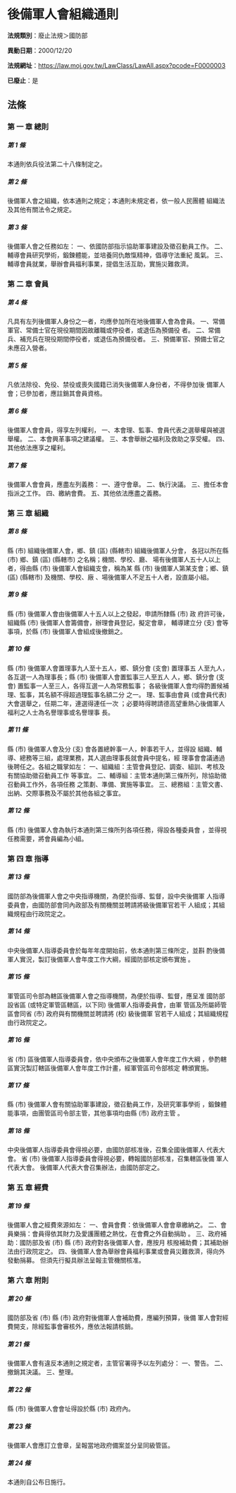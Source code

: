 # 後備軍人會組織通則

**法規類別**：廢止法規＞國防部

**異動日期**：2000/12/20  

**法規網址**：https://law.moj.gov.tw/LawClass/LawAll.aspx?pcode=F0000003

**已廢止**：是



## 法條
### 第 一 章 總則

##### 第 1 條
本通則依兵役法第二十八條制定之。

##### 第 2 條
後備軍人會之組織，依本通則之規定；本通則未規定者，依一般人民團體
組織法及其他有關法令之規定。

##### 第 3 條
後備軍人會之任務如左：
一、依國防部指示協助軍事建設及徵召動員工作。
二、輔導會員研究學術，鍛鍊體能，並培養同仇敵愾精神，倡導守法重紀
    風氣。
三、輔導會員就業，舉辦會員福利事業，提倡生活互助，實施災難救濟。


### 第 二 章 會員

##### 第 4 條
凡具有左列後備軍人身份之一者，均應參加所在地後備軍人會為會員。
一、常備軍官、常備士官在現役期間因故離職或停役者，或退伍為預備役
    者。
二、常備兵、補充兵在現役期間停役者，或退伍為預備役者。
三、預備軍官、預備士官之未應召入營者。


##### 第 5 條
凡依法除役、免役、禁役或喪失國籍已消失後備軍人身份者，不得參加後
備軍人會；已參加者，應註銷其會員資格。

##### 第 6 條
後備軍人會會員，得享左列權利，
一、本會理、監事、會員代表之選舉權與被選舉權。
二、本會興革事項之建議權。
三、本會舉辦之福利及救助之享受權。
四、其他依法應享之權利。


##### 第 7 條
後備軍人會會員，應盡左列義務：
一、遵守會章。
二、執行決議。
三、擔任本會指派之工作。
四、繳納會費。
五、其他依法應盡之義務。


### 第 三 章 組織

##### 第 8 條
縣 (市) 組織後備軍人會，鄉、鎮 (區)  (縣轄市) 組織後備軍人分會，
各冠以所在縣 (市) 鄉、鎮 (區)  (縣轄市) 之名稱；機關、學校、廳、
場有後備軍人五十人以上者，得由縣 (市) 後備軍人會組織支會，稱為某
縣 (市) 後備軍人第某支會；鄉、鎮 (區)  (縣轄市) 及機關、學校、廠
、場後備軍人不足五十人者，設直屬小組。

##### 第 9 條
縣 (市) 後備軍人會由後備軍人十五人以上之發起，申請所隸縣 (市) 政
府許可後，組織縣 (市) 後備軍人會籌備會，辦理會員登記，擬定會章，
輔導建立分 (支) 會等事項，於縣 (市) 後備軍人會組成後撤銷之。

##### 第 10 條
縣 (市) 後備軍人會置理事九人至十五人，鄉、鎮分會 (支會) 置理事五
人至九人，各互選一人為理事長；縣 (市) 後備軍人會置監事三人至五人
人，鄉、鎮分會 (支會) 置監事一人至三人，各得互選一人為常務監事；
各級後備軍人會均得酌置候補理、監事，其名額不得超過理監事名額二分
之一。
理、監事由會員 (或會員代表) 大會選舉之，任期二年，連選得連任一次
；必要時得聘請德高望重熱心後備軍人福利之人士為名譽理事或名譽理事
長。

##### 第 11 條
縣 (市) 後備軍人會及分 (支) 會各置總幹事一人，幹事若干人，並得設
組織、輔導、總務等三組，處理業務，其人選由理事長就會員中提名，經
理事會會議通過後聘任之。各組之職掌如左：
一、組織組：主管會員登記、調查、組訓、考核及有關協助徵召動員工作
    等事宜。
二、輔導組：主管本通則第三條所列，除協助徵召動員工作外，各項任務
    之策劃、準備、實施等事宜。
三、總務組：主管文書、出納、交際事務及不屬於其他各組之事宜。


##### 第 12 條
縣 (市) 後備軍人會為執行本通則第三條所列各項任務，得設各種委員會
，並得視任務需要，將會員編為小組。

### 第 四 章 指導

##### 第 13 條
國防部為後備軍人會之中央指導機關，為便於指導、監督，設中央後備軍
人指導委員會，由國防部會同內政部及有關機關並聘請將級後備軍官若干
人組成；其組織規程由行政院定之。

##### 第 14 條
中央後備軍人指導委員會於每年年度開始前，依本通則第三條所定，並斟
酌後備軍人實況，製訂後備軍人會年度工作大綱，經國防部核定頒布實施
。

##### 第 15 條
軍管區司令部為轄區後備軍人會之指導機關，為便於指導、監督，應呈准
國防部設省區 (或特定軍管區轄區，以下同) 後備軍人指導委員會，由軍
管區及所屬師管區會同省 (市) 政府與有關機關並聘請將 (校) 級後備軍
官若干人組成；其組織規程由行政院定之。

##### 第 16 條
省 (市) 區後備軍人指導委員會，依中央頒布之後備軍人會年度工作大綱
，參酌轄區實況製訂轄區後備軍人會年度工作計畫，經軍管區司令部核定
轉頒實施。

##### 第 17 條
縣 (市) 後備軍人會有關協助軍事建設，徵召動員工作，及研究軍事學術
，鍛鍊體能事項，由團管區司令部主管，其他事項均由縣 (市) 政府主管
。

##### 第 18 條
中央後備軍人指導委員會得視必要，由國防部核准後，召集全國後備軍人
代表大會。
省 (市) 後備軍人指導委員會得視必要，轉報國防部核准，召集轄區後備
軍人代表大會。
後備軍人代表大會召集辦法，由國防部定之。

### 第 五 章 經費

##### 第 19 條
後備軍人會之經費來源如左：
一、會員會費：依後備軍人會會章繳納之。
二、會員樂捐：會員得依其財力及愛護團體之熱忱，在會費之外自動捐助
    。
三、政府補助：國防部及省 (市) 縣 (市) 政府對各後備軍人會，應按月
    核撥補助費；其補助辦法由行政院定之。
四、後備軍人會為舉辦會員福利事業或會員災難救濟，得向外發動捐募。
    但須先行擬具辦法呈報主管機關核准。


### 第 六 章 附則

##### 第 20 條
國防部及省 (市) 縣 (市) 政府對後備軍人會補助費，應編列預算，後備
軍人會對經費開支，除經監事會審核外，應依法報請核銷。

##### 第 21 條
後備軍人會有違反本通則之規定者，主管官署得予以左列處分：
一、警告。
二、撤銷其決議。
三、整理。


##### 第 22 條
縣 (市) 後備軍人會會址得設於縣 (市) 政府內。

##### 第 23 條
後備軍人會應訂立會章，呈報當地政府備案並分呈同級管區。

##### 第 24 條
本通則自公布日施行。


